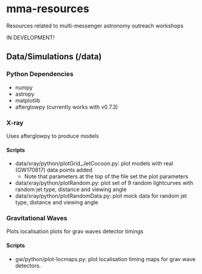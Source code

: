 # mma-resources
Resources related to multi-messenger astronomy outreach workshops

IN DEVELOPMENT!

## Data/Simulations (/data)

### Python Dependencies
* numpy
* astropy
* matplotlib
* afterglowpy (currently works with v0.7.3)


### X-ray
Uses afterglowpy to produce models

#### Scripts
* data/xray/python/plotGrid_JetCocoon.py: plot models with real (GW170817) data points added 
	* Note that parameters at the top of the file set the plot parameters
* data/xray/python/plotRandom.py: plot set of 9 random lightcurves with random jet type, distance and viewing angle
* data/xray/python/plotRandomData.py: plot mock data for random jet type, distance and viewing angle

### Gravitational Waves
Plots localisation plots for grav waves detector timings

#### Scripts
* gw/python/plot-locmaps.py: plot localisation timing maps for grav wave detectors.
